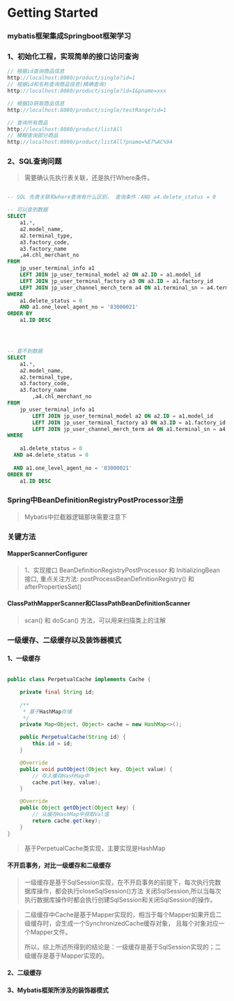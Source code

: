 # Getting Started

### mybatis框架集成Springboot框架学习
### 1、初始化工程，实现简单的接口访问查询
```java
// 根据id查询商品信息
http://localhost:8080/product/single?id=1
// 根据id和名称查询商品信息(精确查询)
http://localhost:8080/product/single?id=1&pname=xxx

// 根据ID获取商品信息
http://localhost:8080/product/single/testRange?id=1        

// 查询所有商品
http://localhost:8080/product/listAll
// 模糊查询部分商品
http://localhost:8080/product/listAll?pname=%E7%AC%94

```
### 2、SQL查询问题
> 需要确认先执行表关联，还是执行Where条件。

```sql

-- SQL 先表关联和where查询有什么区别， 查询条件：AND a4.delete_status = 0

-- 可以查到数据
SELECT
	a1.*,
	a2.model_name,
	a2.terminal_type,
	a3.factory_code,
	a3.factory_name
	,a4.chl_merchant_no 
FROM
	jp_user_terminal_info a1
	LEFT JOIN jp_user_terminal_model a2 ON a2.ID = a1.model_id
	LEFT JOIN jp_user_terminal_factory a3 ON a3.ID = a1.factory_id
	LEFT JOIN jp_user_channel_merch_term a4 ON a1.terminal_sn = a4.term_sn  AND a4.delete_status = 0 
WHERE
	a1.delete_status = 0 
	AND a1.one_level_agent_no = '83000021' 
ORDER BY
	a1.ID DESC




-- 查不到数据
SELECT
    a1.*,
    a2.model_name,
    a2.terminal_type,
    a3.factory_code,
    a3.factory_name
        ,a4.chl_merchant_no
FROM
    jp_user_terminal_info a1
        LEFT JOIN jp_user_terminal_model a2 ON a2.ID = a1.model_id
        LEFT JOIN jp_user_terminal_factory a3 ON a3.ID = a1.factory_id
        LEFT JOIN jp_user_channel_merch_term a4 ON a1.terminal_sn = a4.term_sn  
WHERE
  
    a1.delete_status = 0
  AND a4.delete_status = 0
  
  AND a1.one_level_agent_no = '83000021'
ORDER BY
    a1.ID DESC
```

### Spring中BeanDefinitionRegistryPostProcessor注册
> Mybatis中拦截器逻辑那块需要注意下

### 关键方法
#### MapperScannerConfigurer
> 1、实现接口 BeanDefinitionRegistryPostProcessor 和 InitializingBean 接口,
> 重点关注方法: postProcessBeanDefinitionRegistry() 和 afterPropertiesSet()
> 

#### ClassPathMapperScanner和ClassPathBeanDefinitionScanner
> scan() 和 doScan() 方法，可以用来扫描类上的注解

### 一级缓存、二级缓存以及装饰器模式
#### 1、一级缓存
```java

public class PerpetualCache implements Cache {

    private final String id;
    
    /**
     * 基于HashMap存储
     */
    private Map<Object, Object> cache = new HashMap<>();

    public PerpetualCache(String id) {
        this.id = id;
    }

    @Override
    public void putObject(Object key, Object value) {
        // 存入缓存HashMap中
        cache.put(key, value);
    }

    @Override
    public Object getObject(Object key) {
        // 从缓存HashMap中获取Val值
        return cache.get(key);
    }
}
```
> 基于PerpetualCache类实现，主要实现是HashMap

#### 不开启事务，对比一级缓存和二级缓存
> 一级缓存是基于SqlSession实现，在不开启事务的前提下，每次执行完数据库操作，都会执行closeSqlSession()方法
> 关闭SqlSession,所以当每次执行数据库操作时都会执行创建SqlSession和关闭SqlSession的操作。

> 二级缓存中Cache是基于Mapper实现的，相当于每个Mapper如果开启二级缓存时，会生成一个SynchronizedCache缓存对象，
> 且每个对象对应一个Mapper文件。
> 
> 所以，综上所述所得到的结论是：一级缓存是基于SqlSession实现的；二级缓存是基于Mapper实现的。

#### 2、二级缓存

#### 3、Mybatis框架所涉及的装饰器模式
